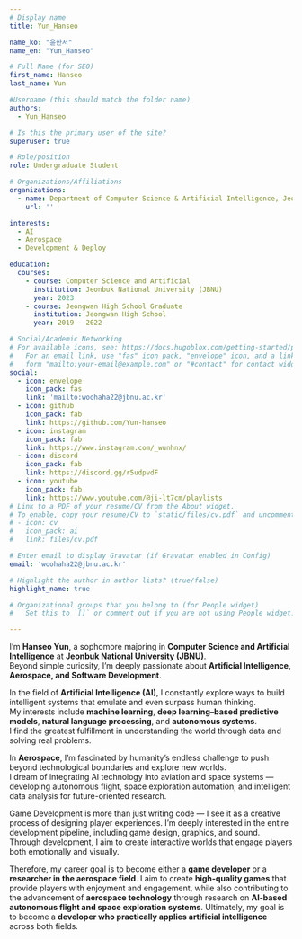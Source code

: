 ```yaml
---
# Display name
title: Yun_Hanseo

name_ko: "윤한서"
name_en: "Yun_Hanseo"

# Full Name (for SEO)
first_name: Hanseo
last_name: Yun

#Username (this should match the folder name)
authors:
  - Yun_Hanseo

# Is this the primary user of the site?
superuser: true

# Role/position
role: Undergraduate Student

# Organizations/Affiliations
organizations:
  - name: Department of Computer Science & Artificial Intelligence, Jeonbuk National University (JBNU CSAI)
    url: ''

interests:
  - AI
  - Aerospace
  - Development & Deploy

education:
  courses:
    - course: Computer Science and Artificial 
      institution: Jeonbuk National University (JBNU)
      year: 2023 
    - course: Jeongwan High School Graduate
      institution: Jeongwan High School
      year: 2019 - 2022

# Social/Academic Networking
# For available icons, see: https://docs.hugoblox.com/getting-started/page-builder/#icons
#   For an email link, use "fas" icon pack, "envelope" icon, and a link in the
#   form "mailto:your-email@example.com" or "#contact" for contact widget.
social:
  - icon: envelope
    icon_pack: fas
    link: 'mailto:woohaha22@jbnu.ac.kr'
  - icon: github
    icon_pack: fab
    link: https://github.com/Yun-hanseo
  - icon: instagram
    icon_pack: fab
    link: https://www.instagram.com/_wunhnx/
  - icon: discord
    icon_pack: fab
    link: https://discord.gg/r5udpvdF
  - icon: youtube
    icon_pack: fab
    link: https://www.youtube.com/@ji-lt7cm/playlists
# Link to a PDF of your resume/CV from the About widget.
# To enable, copy your resume/CV to `static/files/cv.pdf` and uncomment the lines below.
# - icon: cv
#   icon_pack: ai
#   link: files/cv.pdf

# Enter email to display Gravatar (if Gravatar enabled in Config)
email: 'woohaha22@jbnu.ac.kr'

# Highlight the author in author lists? (true/false)
highlight_name: true

# Organizational groups that you belong to (for People widget)
#   Set this to `[]` or comment out if you are not using People widget.

---
```


I’m **Hanseo Yun**, a sophomore majoring in **Computer Science and Artificial Intelligence** at **Jeonbuk National University (JBNU)**.  
Beyond simple curiosity, I’m deeply passionate about **Artificial Intelligence, Aerospace, and Software Development**.

In the field of **Artificial Intelligence (AI)**, I constantly explore ways to build intelligent systems that emulate and even surpass human thinking.  
My interests include **machine learning**, **deep learning–based predictive models**, **natural language processing**, and **autonomous systems**.  
I find the greatest fulfillment in understanding the world through data and solving real problems.

In **Aerospace**, I’m fascinated by humanity’s endless challenge to push beyond technological boundaries and explore new worlds.  
I dream of integrating AI technology into aviation and space systems — developing autonomous flight, space exploration automation, and intelligent data analysis for future-oriented research.

Game Development is more than just writing code — I see it as a creative process of designing player experiences.
I’m deeply interested in the entire development pipeline, including game design, graphics, and sound.
Through development, I aim to create interactive worlds that engage players both emotionally and visually. 

Therefore, my career goal is to become either a **game developer** or a **researcher in the aerospace field**.
I aim to create **high-quality games** that provide players with enjoyment and engagement, while also contributing to the advancement of **aerospace technology** through research on **AI-based autonomous flight and space exploration systems**.
Ultimately, my goal is to become a **developer who practically applies artificial intelligence** across both fields.
